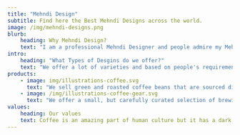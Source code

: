 ```yaml
---
title: "Mehndi Design"
subtitle: Find here the Best Mehndi Designs across the world.
image: /img/mehndi-designs.png
blurb:
    heading: Why Mehndi Design?
    text: "I am a professional Mehndi Designer and people admire my Mehndi Design work across the world. Find my designs and you tell yourself what is the difference do you find?"
intro:
    heading: "What Types of Desgins do we offer?"
    text: "We offer a lot of varieties and based on people's requirements. We bring you fll hand mehndi designs, Bridal Mehndi designs, Finger Mehndi designs etc."
products:
    - image: img/illustrations-coffee.svg
      text: "We sell green and roasted coffee beans that are sourced directly from independent farmers and farm cooperatives. We’re proud to offer a variety of coffee beans grown with great care for the environment and local communities. Check our post or contact us directly for current availability."
    - image: /img/illustrations-coffee-gear.svg
      text: "We offer a small, but carefully curated selection of brewing gear and tools for every taste and experience level. No matter if you roast your own beans or just bought your first french press, you’ll find a gadget to fall in love with in our shop."
values:
    heading: Our values
    text: Coffee is an amazing part of human culture but it has a dark side too – one of colonialism and mindless abuse of natural resources and human lives. We want to turn this around and return the coffee trade to the drink’s exhilarating, empowering and unifying nature.
---
```

